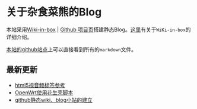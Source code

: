 关于杂食菜熊的Blog
===
本站采用[Wiki-in-box](http://dmscode.github.io/Wiki-in-box/) | [Github 项目页](https://github.com/dmscode/Wiki-in-box)搭建静态Blog。[这里](wiki-in-bok-index)有关于`WiKi-in-box`的详细介绍。

[本站的github站点](https://github.com/xdsnet/xdsnet.github.io)上可以直接看到所有的`markdown`文件。

## 最新更新
 * [html5视音频标签参考](./index.html?name=html:html5视音频标签参考)
 * [OpenWrt使用花生壳脚本](linux:openwrtfororay)
 * [github静态wiki、blog小站的建立](./index.html?name=杂谈:github静态wiki、blog小站的建立)


